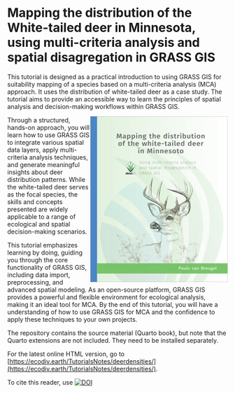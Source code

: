 # Mapping the distribution of the White-tailed deer in Minnesota, using multi-criteria analysis and spatial disagregation in GRASS GIS

This tutorial is designed as a practical introduction to using GRASS GIS for suitability mapping of a species based on a multi-criteria analysis (MCA) approach. It uses the distribution of white-tailed deer as a case study. The tutorial aims to provide an accessible way to learn the principles of spatial analysis and decision-making workflows within GRASS GIS.

<img align="right" src="bookcover.png">

Through a structured, hands-on approach, you will learn how to use GRASS GIS to integrate various spatial data layers, apply multi-criteria analysis techniques, and generate meaningful insights about deer distribution patterns. While the white-tailed deer serves as the focal species, the skills and concepts presented are widely applicable to a range of ecological and spatial decision-making scenarios.

This tutorial emphasizes learning by doing, guiding you through the core functionality of GRASS GIS, including data import, preprocessing, and advanced spatial modeling. As an open-source platform, GRASS GIS provides a powerful and flexible environment for ecological analysis, making it an ideal tool for MCA. By the end of this tutorial, you will have a understanding of how to use GRASS GIS for MCA and the confidence to apply these techniques to your own projects.

The repository contains the source material (Quarto book), but note that the Quarto extensions are not included. They need to be installed separately. 

For the latest online HTML version, go to [https://ecodiv.earth/TutorialsNotes/deerdensities/](https://ecodiv.earth/TutorialsNotes/deerdensities/). 

To cite this reader, use [![DOI](https://zenodo.org/badge/914783965.svg)](https://doi.org/10.5281/zenodo.14627019)


